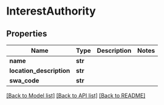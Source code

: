 # InterestAuthority

## Properties
Name | Type | Description | Notes
------------ | ------------- | ------------- | -------------
**name** | **str** |  | 
**location_description** | **str** |  | 
**swa_code** | **str** |  | 

[[Back to Model list]](../README.md#documentation-for-models) [[Back to API list]](../README.md#documentation-for-api-endpoints) [[Back to README]](../README.md)


